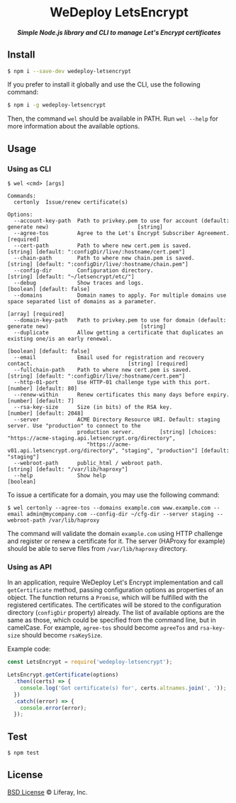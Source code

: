 <h1 align="center">WeDeploy LetsEncrypt</h1>

<h5 align="center">Simple Node.js library and CLI to manage Let's Encrypt certificates</h5>

## Install

```sh
$ npm i --save-dev wedeploy-letsencrypt
```

If you prefer to install it globally and use the CLI, use the following command:

```sh
$ npm i -g wedeploy-letsencrypt
```

Then, the command `wel` should be available in PATH. Run `wel --help` for more information about the available options.

## Usage

### Using as CLI

```
$ wel <cmd> [args]

Commands:
  certonly  Issue/renew certificate(s)

Options:
  --account-key-path  Path to privkey.pem to use for account (default: generate new)                            [string]
  --agree-tos         Agree to the Let's Encrypt Subscriber Agreement.                                        [required]
  --cert-path         Path to where new cert.pem is saved.      [string] [default: ":configDir/live/:hostname/cert.pem"]
  --chain-path        Path to where new chain.pem is saved.    [string] [default: ":configDir/live/:hostname/chain.pem"]
  --config-dir        Configuration directory.                                  [string] [default: "~/letsencrypt/etc/"]
  --debug             Show traces and logs.                                                   [boolean] [default: false]
  --domains           Domain names to apply. For multiple domains use space separated list of domains as a parameter.
                                                                                                      [array] [required]
  --domain-key-path   Path to privkey.pem to use for domain (default: generate new)                             [string]
  --duplicate         Allow getting a certificate that duplicates an existing one/is an early renewal.
                                                                                              [boolean] [default: false]
  --email             Email used for registration and recovery contact.                              [string] [required]
  --fullchain-path    Path to where new cert.pem is saved.      [string] [default: ":configDir/live/:hostname/cert.pem"]
  --http-01-port      Use HTTP-01 challenge type with this port.                                  [number] [default: 80]
  --renew-within      Renew certificates this many days before expiry.                             [number] [default: 7]
  --rsa-key-size      Size (in bits) of the RSA key.                                            [number] [default: 2048]
  --server            ACME Directory Resource URI. Default: staging server. Use "production" to connect to the
                      production server.        [string] [choices: "https://acme-staging.api.letsencrypt.org/directory",
                         "https://acme-v01.api.letsencrypt.org/directory", "staging", "production"] [default: "staging"]
  --webroot-path      public_html / webroot path.                                 [string] [default: "/var/lib/haproxy"]
  --help              Show help                                                                                [boolean]
```

To issue a certificate for a domain, you may use the following command:
```
$ wel certonly --agree-tos --domains example.com www.example.com --email admin@mycompany.com --config-dir ~/cfg-dir --server staging --webroot-path /var/lib/haproxy
```

The command will validate the domain `example.com` using HTTP challenge and register or renew a certificate for it. The server (HAProxy for example) should be able to serve files from `/var/lib/haproxy` directory.

### Using as API

In an application, require WeDeploy Let's Encrypt implementation and call `getCertificate` method, passing configuration options as properties of an object. The function returns a `Promise`, which will be fulfilled with the registered certificates. The certificates will be stored to the configuration directory (`configDir` property) already.
The list of available options are the same as those, which could be specified from the command line, but in camelCase. For example, `agree-tos` should become `agreeTos` and `rsa-key-size` should become `rsaKeySize`.

Example code:

```js
const LetsEncrypt = require('wedeploy-letsencrypt');

LetsEncrypt.getCertificate(options)
  .then((certs) => {
    console.log('Got certificate(s) for', certs.altnames.join(', '));
  })
  .catch((error) => {
    console.error(error);
  });
```

## Test

```sh
$ npm test
```

## License

[BSD License](https://github.com/wedeploy/letsencrypt/blob/master/LICENSE.md) © Liferay, Inc.